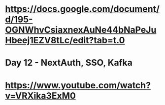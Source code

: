 # https://docs.google.com/document/d/195-OGNWhvCsiaxnexAuNe44bNaPeJuHbeej1EZV8tLc/edit?tab=t.0
# Day 12 - NextAuth, SSO, Kafka
# https://www.youtube.com/watch?v=VRXika3ExM0
